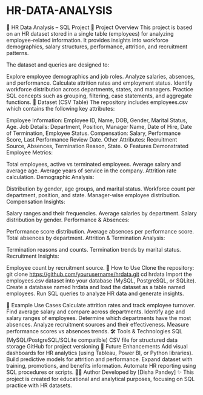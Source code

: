 # HR-DATA-ANALYSIS
🏢 HR Data Analysis – SQL Project
📌 Project Overview
This project is based on an HR dataset stored in a single table (employees) for analyzing employee-related information. It provides insights into workforce demographics, salary structures, performance, attrition, and recruitment patterns.

The dataset and queries are designed to:

Explore employee demographics and job roles.
Analyze salaries, absences, and performance.
Calculate attrition rates and employment status.
Identify workforce distribution across departments, states, and managers.
Practice SQL concepts such as grouping, filtering, case statements, and aggregate functions.
📂 Dataset (CSV Table)
The repository includes employees.csv which contains the following key attributes:

Employee Information: Employee ID, Name, DOB, Gender, Marital Status, Age.
Job Details: Department, Position, Manager Name, Date of Hire, Date of Termination, Employee Status.
Compensation: Salary, Performance Score, Last Performance Review Date.
Other Attributes: Recruitment Source, Absences, Termination Reason, State.
⚙️ Features Demonstrated
Employee Metrics:

Total employees, active vs terminated employees.
Average salary and average age.
Average years of service in the company.
Attrition rate calculation.
Demographic Analysis:

Distribution by gender, age groups, and marital status.
Workforce count per department, position, and state.
Manager-wise employee distribution.
Compensation Insights:

Salary ranges and their frequencies.
Average salaries by department.
Salary distribution by gender.
Performance & Absences:

Performance score distribution.
Average absences per performance score.
Total absences by department.
Attrition & Termination Analysis:

Termination reasons and counts.
Termination trends by marital status.
Recruitment Insights:

Employee count by recruitment source.
🚀 How to Use
Clone the repository:
git clone https://github.com/yourusername/hrdata.git
cd hrdata
Import the employees.csv dataset into your database (MySQL, PostgreSQL, or SQLite).
Create a database named hrdata and load the dataset as a table named employees.
Run SQL queries to analyze HR data and generate insights.

🎯 Example Use Cases
Calculate attrition rates and track employee turnover.
Find average salary and compare across departments.
Identify age and salary ranges of employees.
Determine which departments have the most absences.
Analyze recruitment sources and their effectiveness.
Measure performance scores vs absences trends.
🛠️ Tools & Technologies
SQL (MySQL/PostgreSQL/SQLite compatible)
CSV file for structured data storage
GitHub for project versioning
📌 Future Enhancements
Add visual dashboards for HR analytics (using Tableau, Power BI, or Python libraries).
Build predictive models for attrition and performance.
Expand dataset with training, promotions, and benefits information.
Automate HR reporting using SQL procedures or scripts.
👨‍💻 Author
Developed by [Disha Pandey] ✨ This project is created for educational and analytical purposes, focusing on SQL practice with HR datasets.
